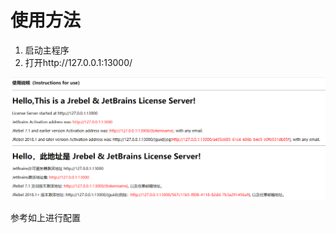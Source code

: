 # 使用方法

1. 启动主程序
2. 打开http://127.0.0.1:13000/

![image-20240227135320857](./assets/image-20240227135320857.png)

参考如上进行配置